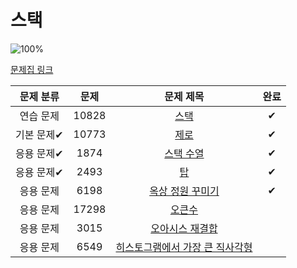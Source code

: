 # 스택

![100%](https://progress-bar.dev/5/?scale=8&title=progress&width=500&color=babaca&suffix=/8)

[문제집 링크](https://www.acmicpc.net/workbook/view/7309)

| 문제 분류 | 문제 | 문제 제목 | 완료 |
| :--: | :--: | :--: | :--: |
| 연습 문제 | 10828 | [스택](https://www.acmicpc.net/problem/10828) | ✔ |
| 기본 문제✔ | 10773 | [제로](https://www.acmicpc.net/problem/10773) | ✔ |
| 응용 문제✔ | 1874 | [스택 수열](https://www.acmicpc.net/problem/1874) | ✔ |
| 응용 문제✔ | 2493 | [탑](https://www.acmicpc.net/problem/2493) | ✔ |
| 응용 문제 | 6198 | [옥상 정원 꾸미기](https://www.acmicpc.net/problem/6198) | ✔ |
| 응용 문제 | 17298 | [오큰수](https://www.acmicpc.net/problem/17298) |  |
| 응용 문제 | 3015 | [오아시스 재결합](https://www.acmicpc.net/problem/3015) |  |
| 응용 문제 | 6549 | [히스토그램에서 가장 큰 직사각형](https://www.acmicpc.net/problem/6549) |  |
